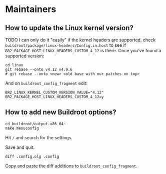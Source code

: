 # Maintainers

## How to update the Linux kernel version?

TODO I can only do it "easily" if the kernel headers are supported, check `buildroot/package/linux-headers/Config.in.host` to see if `BR2_PACKAGE_HOST_LINUX_HEADERS_CUSTOM_4_12` is there. Once you've found a supported version:

    cd linux
    git rebase --onto v4.12 v4.9.6
    # git rebase --onto <new> <old base with our patches on top>

And on `buildroot_config_fragment` edit:

    BR2_LINUX_KERNEL_CUSTOM_VERSION_VALUE="4.12"
    BR2_PACKAGE_HOST_LINUX_HEADERS_CUSTOM_4_12=y

## How to add new Buildroot options?

    cd buildroot/output.x86_64~
    make menuconfig

Hit `/` and search for the settings.

Save and quit.

    diff .config.olg .config

Copy and paste the diff additions to `buildroot_config_fragment`.
